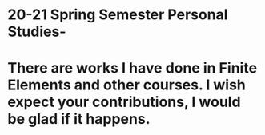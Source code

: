 # 20-21 Spring Semester Personal Studies-
# There are works I have done in Finite Elements and other courses. I wish expect your contributions, I would be glad if it happens.
